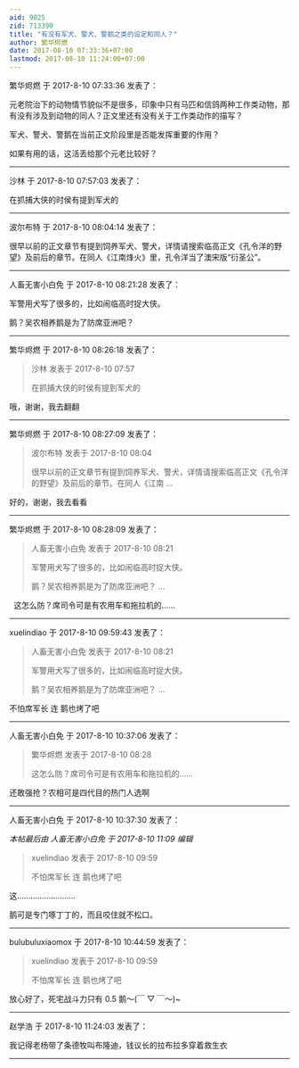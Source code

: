 ```yaml
---
aid: 9025
zid: 713390
title: "有没有军犬、警犬、警鹅之类的设定和同人？"
author: 繁华烬燃
date: 2017-08-10 07:33:36+07:00
lastmod: 2017-08-10 11:24:00+07:00
---
```


繁华烬燃 于 2017-8-10 07:33:36 发表了：

元老院治下的动物情节貌似不是很多，印象中只有马匹和信鸽两种工作类动物，那有没有涉及到动物的同人？正文里还有没有关于工作类动作的描写？

军犬、警犬、警鹅在当前正文阶段里是否能发挥重要的作用？

如果有用的话，这活丢给那个元老比较好？

---

沙林 于 2017-8-10 07:57:03 发表了：

在抓捕大侠的时侯有提到军犬的

---

波尔布特 于 2017-8-10 08:04:14 发表了：

很早以前的正文章节有提到饲养军犬、警犬，详情请搜索临高正文《孔令洋的野望》及前后的章节。在同人《江南烽火》里，孔令洋当了澳宋版“衍圣公”。

---

人畜无害小白免 于 2017-8-10 08:21:28 发表了：

军警用犬写了很多的，比如闹临高时捉大侠。

鹅？吴农相养鹅是为了防席亚洲吧？

---

繁华烬燃 于 2017-8-10 08:26:18 发表了：

> 沙林 发表于 2017-8-10 07:57
>
> 在抓捕大侠的时侯有提到军犬的

哦，谢谢，我去翻翻

---

繁华烬燃 于 2017-8-10 08:27:09 发表了：

> 波尔布特 发表于 2017-8-10 08:04
>
> 很早以前的正文章节有提到饲养军犬、警犬，详情请搜索临高正文《孔令洋的野望》及前后的章节。在同人《江南 ...

好的，谢谢，我去看看

---

繁华烬燃 于 2017-8-10 08:28:09 发表了：

> 人畜无害小白免 发表于 2017-8-10 08:21
>
> 军警用犬写了很多的，比如闹临高时捉大侠。
>
> 鹅？吴农相养鹅是为了防席亚洲吧？ ...

&nbsp;&nbsp;这怎么防？席司令可是有农用车和拖拉机的……

---

xuelindiao 于 2017-8-10 09:59:43 发表了：

> 人畜无害小白免 发表于 2017-8-10 08:21
>
> 军警用犬写了很多的，比如闹临高时捉大侠。
>
> 鹅？吴农相养鹅是为了防席亚洲吧？ ...

不怕席军长 连 鹅也烤了吧

---

人畜无害小白免 于 2017-8-10 10:37:06 发表了：

> 繁华烬燃 发表于 2017-8-10 08:28
>
> 这怎么防？席司令可是有农用车和拖拉机的……

还敢强抢？农相可是四代目的热门人选啊

---

人畜无害小白免 于 2017-8-10 10:37:30 发表了：

_本帖最后由 人畜无害小白免 于 2017-8-10 11:09 编辑_

> xuelindiao 发表于 2017-8-10 09:59
>
> 不怕席军长 连 鹅也烤了吧

这..........................

鹅可是专门啄丁丁的，而且咬住就不松口。

---

bulubuluxiaomox 于 2017-8-10 10:44:59 发表了：

> xuelindiao 发表于 2017-8-10 09:59
>
> 不怕席军长 连 鹅也烤了吧

放心好了，死宅战斗力只有 0.5 鹅～(￣ ▽ ￣～)~

---

赵学浩 于 2017-8-10 11:24:03 发表了：

我记得老杨带了条德牧叫布隆迪，钱议长的拉布拉多穿着救生衣

---
